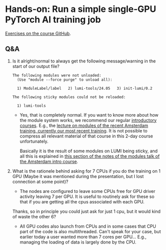 # Hands-on: Run a simple single-GPU PyTorch AI training job

[Exercises on the course GitHub](https://github.com/Lumi-supercomputer/Getting_Started_with_AI_workshop/blob/main/03_Your_first_AI_training_job_on_LUMI).


## Q&A

1.  Is it alright/normal to always get the following message/warning in the start of our output file?

    ```
    The following modules were not unloaded:
      (Use "module --force purge" to unload all):

      1) ModuleLabel/label   2) lumi-tools/24.05   3) init-lumi/0.2

    The following sticky modules could not be reloaded:

      1) lumi-tools
    ```

    -   Yes, that is completely normal. If you want to know more about how the module system works, we recommend our regular [introductory courses](http://lumi-supercomputer.github.io/intro-latest). E.g., the [lecture on modules of the recent Amsterdam training, currently our most recent training](https://lumi-supercomputer.github.io/LUMI-training-materials/2day-20240502/extra_04_Modules/). It is not possible to compress all relevant material of that course in this 2-day course unfortunately.

        Basically it is the result of some modules on LUMI being sticky, and all this is explained in [this section of the notes of the modules talk of the Amsterdam intro course](https://lumi-supercomputer.github.io/LUMI-training-materials/2day-20240502/04_Modules/#sticky-modules-and-the-module-purge-command).


2.  What is the rationele behind asking for 7 CPUs if you do the training on 1 GPU (Maybe it was mentioned during the presentation, but I lost connection at some point)?

    -   The nodes are configured to leave some CPUs free for GPU driver activity leaving 7 per GPU. It is useful to routinely ask for these so that if you are getting all the cpus associated with each GPU.

    Thanks, so in principle you could just ask for just 1 cpu, but it would kind of waste the other 6?

    -   All GPU codes also launch from CPUs and in some cases that CPU part of the code is also multithreaded. Can't speak for your case, but earlier today a user wanted more than 7 cores per GPU... E.g., managing the loading of data is largely done by the CPU.



